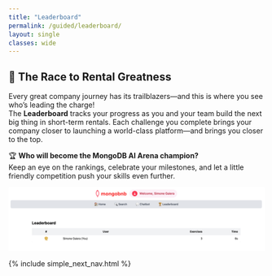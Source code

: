 ```yaml
---
title: "Leaderboard"
permalink: /guided/leaderboard/
layout: single
classes: wide
---
```


## 🏁 The Race to Rental Greatness

Every great company journey has its trailblazers—and this is where you see who’s leading the charge!  
The **Leaderboard** tracks your progress as you and your team build the next big thing in short-term rentals. Each challenge you complete brings your company closer to launching a world-class platform—and brings you closer to the top.

🏆 **Who will become the MongoDB AI Arena champion?**  
Keep an eye on the rankings, celebrate your milestones, and let a little friendly competition push your skills even further.

![leaderboard](../../assets/images/leaderboard.png)

{% include simple_next_nav.html %}
